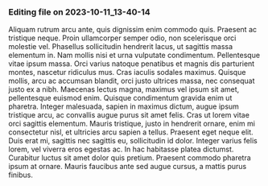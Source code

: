 

### Editing file on 2023-10-11_13-40-14

Aliquam rutrum arcu ante, quis dignissim enim commodo quis. Praesent ac tristique neque. Proin ullamcorper semper odio, non scelerisque orci molestie vel. Phasellus sollicitudin hendrerit lacus, ut sagittis massa elementum in. Nam mollis nisi et urna vulputate condimentum. Pellentesque vitae ipsum massa. Orci varius natoque penatibus et magnis dis parturient montes, nascetur ridiculus mus. Cras iaculis sodales maximus.
Quisque mollis, arcu ac accumsan blandit, orci justo ultrices massa, nec consequat justo ex a nibh. Maecenas lectus magna, maximus vel ipsum sit amet, pellentesque euismod enim. Quisque condimentum gravida enim ut pharetra. Integer malesuada, sapien in maximus dictum, augue ipsum tristique arcu, ac convallis augue purus sit amet felis. Cras ut lorem vitae orci sagittis elementum. Mauris tristique, justo in hendrerit ornare, enim mi consectetur nisl, et ultricies arcu sapien a tellus. Praesent eget neque elit. Duis erat mi, sagittis nec sagittis eu, sollicitudin id dolor. Integer varius felis lorem, vel viverra eros egestas ac. In hac habitasse platea dictumst. Curabitur luctus sit amet dolor quis pretium. Praesent commodo pharetra ipsum at ornare. Mauris faucibus ante sed augue cursus, a mattis purus finibus.


